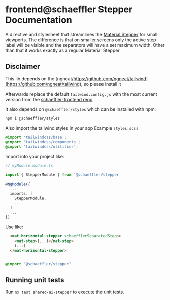 # frontend@schaeffler Stepper Documentation
A directive and stylesheet that streamlines the [Material Stepper](https://material.angular.io/components/stepper/overview) for small viewports. The difference is that on smaller screens only the active step label will be visible and the separators will have a set maximum width. Other than that it works exactly as a regular Material Stepper

## Disclaimer
This lib depends on the [ngneat/https://github.com/ngneat/tailwind](https://github.com/ngneat/tailwind), so please install it

Afterwards replace the default `tailwind.config.js` with the most current version from the [schaeffler-frontend repo](https://gitlab.schaeffler.com/frontend-schaeffler/schaeffler-frontend/-/blob/master/tailwind.config.js)

It also depends on `@schaeffler/styles` which can be installed with npm:

`npm i @schaeffler/styles`

Also import the tailwind styles in your app
Example `styles.scss`
``` scss
@import 'tailwindcss/base';
@import 'tailwindcss/components';
@import 'tailwindcss/utilities';
```

Import into your project like:

```typescript
// myModule.module.ts

import { StepperModule } from '@schaeffler/stepper'

@NgModule({
  ...
  imports: [
    StepperModule,
    ...
  ]
  ...
})
```

Use like:

```html
  <mat-horizontal-stepper schaefflerSeparatedSteps>
    <mat-step>(...)</mat-step>
    (...)
  </mat-horizontal-stepper>
```

```scss

@import "@schaeffler/stepper"

```

## Running unit tests

Run `nx test shared-ui-stepper` to execute the unit tests.
